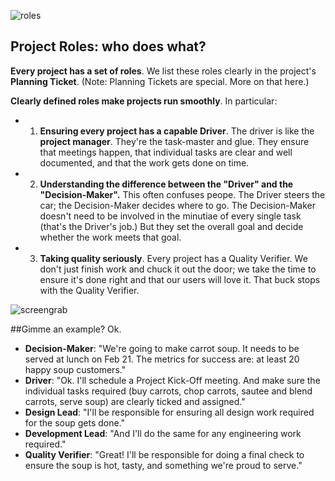 ![roles](/http://i.imgur.com/U6mlLZp.jpg)
## Project Roles: who does what?

**Every project has a set of roles**. We list these roles clearly in the project's **Planning Ticket**. (Note: Planning Tickets are special. More on that here.)

**Clearly defined roles make projects run smoothly**. In particular: 
- 1) **Ensuring every project has a capable Driver**. The driver is like the **project manager**. They're the task-master and glue. They ensure that meetings happen, that individual tasks are clear and well documented, and that the work gets done on time. 
- 2) **Understanding the difference between the "Driver" and the "Decision-Maker".** This often confuses peope. The Driver steers the car; the Decision-Maker decides where to go. The Decision-Maker doesn't need to be involved in the minutiae of every single task (that's the Driver's job.) But they set the overall goal and decide whether the work meets that goal.
- 3) **Taking quality seriously**. Every project has a Quality Verifier. We don't just finish work and chuck it out the door; we take the time to ensure it's done right and that our users will love it. That buck stops with the Quality Verifier. 

![screengrab](/https://dl.dropboxusercontent.com/spa/6c38yp3crbxni5b/-u7jb6q9.png)

##Gimme an example?
Ok. 
- **Decision-Maker**: "We're going to make carrot soup. It needs to be served at lunch on Feb 21. The metrics for success are: at least 20 happy soup customers." 
- **Driver**: "Ok. I'll schedule a Project Kick-Off meeting. And make sure the individual tasks required (buy carrots, chop carrots, sautee and blend carrots, serve soup) are clearly ticked and assigned."
- **Design Lead**: "I'll be responsible for ensuring all design work required for the soup gets done."
- **Development Lead**: "And I'll do the same for any engineering work required."
- **Quality Verifier**: "Great! I'll be responsible for doing a final check to ensure the soup is hot, tasty, and something we're proud to serve."





